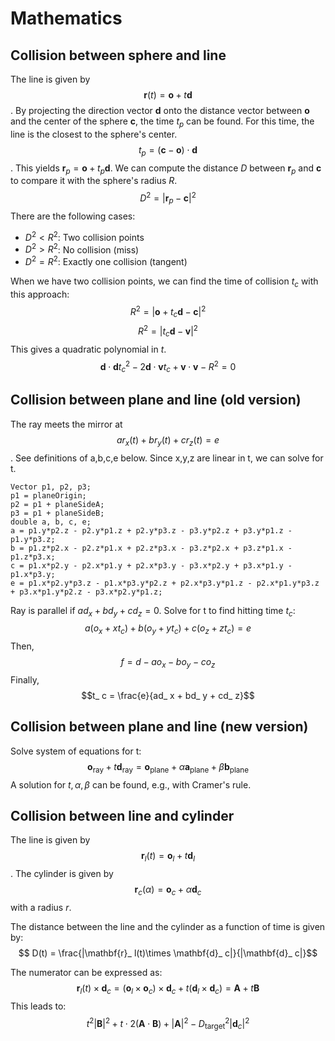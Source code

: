 # Mathematics
## Collision between sphere and line
The line is given by $$\mathbf{r}(t) = \mathbf{o} + t  \mathbf{d}$$. 
By projecting the direction vector $\mathbf{d}$ onto the distance vector between $\mathbf{o}$ and the center of the sphere $\mathbf{c}$, the time $t_p$ can be found. For this time, the line is the closest to the sphere's center.
$$t_p = (\mathbf{c}-\mathbf{o}) \cdot \mathbf{d}$$.
This yields $\mathbf{r}_p = \mathbf{o} + t_p  \mathbf{d}$. 
We can compute the distance $D$ between $\mathbf{r}_p$ and $\mathbf{c}$ to compare it with the sphere's radius $R$.
$$D^2 = |\mathbf{r}_p - \mathbf{c}|^2$$
There are the following cases:
  - $D^2 < R^2$: Two collision points
  - $D^2 > R^2$: No collision (miss)
  - $D^2 = R^2$: Exactly one collision (tangent)

When we have two collision points, we can find the time of collision $t_c$ with this approach:
$$R^2 = | \mathbf{o} + t_c  \mathbf{d} - \mathbf{c} |^2$$
$$R^2 = | t_c  \mathbf{d} - \mathbf{v}|^2$$
This gives a quadratic polynomial in $t$.
$$\mathbf{d}\cdot \mathbf{d} t_c^2 - 2\mathbf{d}\cdot \mathbf{v} t_c + \mathbf{v}\cdot \mathbf{v} - R^2 = 0$$

## Collision between plane and line (old version)
The ray meets the mirror at $$ ar_ x(t) + br_ y(t) + cr_ z(t) = e $$.
See definitions of a,b,c,e below.
Since x,y,z are linear in t, we can solve for t.

    Vector p1, p2, p3;
    p1 = planeOrigin;
    p2 = p1 + planeSideA;
    p3 = p1 + planeSideB;
    double a, b, c, e;
    a = p1.y*p2.z - p2.y*p1.z + p2.y*p3.z - p3.y*p2.z + p3.y*p1.z - p1.y*p3.z;
    b = p1.z*p2.x - p2.z*p1.x + p2.z*p3.x - p3.z*p2.x + p3.z*p1.x - p1.z*p3.x;
    c = p1.x*p2.y - p2.x*p1.y + p2.x*p3.y - p3.x*p2.y + p3.x*p1.y - p1.x*p3.y;
    e = p1.x*p2.y*p3.z - p1.x*p3.y*p2.z + p2.x*p3.y*p1.z - p2.x*p1.y*p3.z + p3.x*p1.y*p2.z - p3.x*p2.y*p1.z;

Ray is parallel if $ad_ x + bd_ y + cd_ z = 0$.
Solve for t to find hitting time $t_c$:
$$a(o_ x+xt_ c) + b(o_ y+yt_ c) + c(o_ z+zt_ c) = e$$
Then,
$$ f = d - ao_ x - bo_ y - co_ z$$
Finally,
$$t_ c = \frac{e}{ad_ x + bd_ y + cd_ z}$$

## Collision between plane and line (new version)
Solve system of equations for t:
$$\mathbf{o}_ \mathrm{ray} + t\mathbf{d}_ \mathrm{ray} = \mathbf{o}_ \mathrm{plane} + \alpha \mathbf{a}_ \mathrm{plane} + \beta\mathbf{b}_ \mathrm{plane}$$
A solution for $t,\alpha,\beta$ can be found, e.g., with Cramer's rule.

## Collision between line and cylinder
The line is given by $$\mathbf{r}_ l(t) = \mathbf{o}_ l + t  \mathbf{d}_ l$$. 
The cylinder is given by $$\mathbf{r}_ c(\alpha) = \mathbf{o}_ c + \alpha  \mathbf{d}_ c$$ with a radius $r$. 

The distance between the line and the cylinder as a function of time is given by:
$$ D(t) = \frac{|\mathbf{r}_ l(t)\times \mathbf{d}_ c|}{|\mathbf{d}_ c|}$$

The numerator can be expressed as:
$$\mathbf{r}_ l(t)\times \mathbf{d}_ c = (\mathbf{o}_ l\times \mathbf{o}_ c)\times \mathbf{d}_ c + t (\mathbf{d}_ l \times \mathbf{d}_ c) = \mathbf{A} + t\mathbf{B}$$
This leads to:
$$t^2  |\mathbf{B}|^2 + t\cdot 2(\mathbf{A}\cdot\mathbf{B}) + |\mathbf{A}|^2 - D^2_{\mathrm{target}} |\mathbf{d}_ c|^2$$
